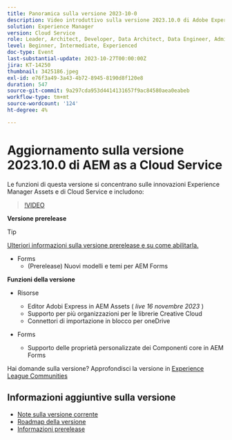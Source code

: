 ```yaml
---
title: Panoramica sulla versione 2023-10-0
description: Video introduttivo sulla versione 2023.10.0 di Adobe Experience Manager as a Cloud Service
solution: Experience Manager
version: Cloud Service
role: Leader, Architect, Developer, Data Architect, Data Engineer, Admin, User
level: Beginner, Intermediate, Experienced
doc-type: Event
last-substantial-update: 2023-10-27T00:00:00Z
jira: KT-14250
thumbnail: 3425186.jpeg
exl-id: e76f3a49-3a43-4b72-8945-8190d8f120e8
duration: 547
source-git-commit: 9a297cda953d4414131657f9ac84580aea0eabeb
workflow-type: tm+mt
source-wordcount: '124'
ht-degree: 4%

---
```


# Aggiornamento sulla versione 2023.10.0 di AEM as a Cloud Service

Le funzioni di questa versione si concentrano sulle innovazioni Experience Manager Assets e di Cloud Service e includono:

>[!VIDEO](https://video.tv.adobe.com/v/3425186/?learn=on)

**Versione prerelease**

>[!TIP]
>
>[Ulteriori informazioni sulla versione prerelease e su come abilitarla.](https://experienceleague.adobe.com/docs/experience-manager-cloud-service/content/release-notes/prerelease.html)

* Forms
   * (Prerelease) Nuovi modelli e temi per AEM Forms

**Funzioni della versione**

* Risorse
   * Editor Adobi Express in AEM Assets ( *live 16 novembre 2023* )
   * Supporto per più organizzazioni per le librerie Creative Cloud
   * Connettori di importazione in blocco per oneDrive

* Forms
   * Supporto delle proprietà personalizzate dei Componenti core in AEM Forms

Hai domande sulla versione?  Approfondisci la versione in [Experience League Communities](https://adobe.ly/474hr8v)

## Informazioni aggiuntive sulla versione

* [Note sulla versione corrente](https://experienceleague.adobe.com/docs/experience-manager-cloud-service/content/release-notes/home.html?lang=it)
* [Roadmap della versione](https://experienceleague.adobe.com/docs/experience-manager-release-information/aem-release-updates/update-releases-roadmap.html?lang=it)
* [Informazioni prerelease](https://experienceleague.adobe.com/docs/experience-manager-cloud-service/content/release-notes/prerelease.html)
